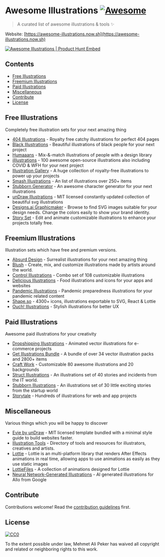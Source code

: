 # Awesome Illustrations [![Awesome](https://awesome.re/badge-flat.svg)](https://awesome.re)

> A curated list of awesome illustrations & tools ✨

Website: [https://awesome-illustrations.now.sh](https://awesome-illustrations.now.sh)

[![Awesome Illustrations | Product Hunt Embed](https://api.producthunt.com/widgets/embed-image/v1/featured.svg?post_id=199840&theme=light)](https://www.producthunt.com/posts/awesome-illustrations-2?utm_source=badge-featured&utm_medium=badge&utm_souce=badge-awesome-illustrations-2)

## Contents

- [Free Illustrations](#free-illustrations)
- [Freemium Illustrations](#freemium-illustrations)
- [Paid Illustrations](#paid-illustrations)
- [Miscellaneous](#miscellaneous)
- [Contribute](#contribute)
- [License](#license)

## Free Illustrations

Completely free illustration sets for your next amazing thing

- [404 Illustrations](https://error404.fun) - Royalty free catchy illustrations for perfect 404 pages
- [Black Illustrations](https://blackillustrations.com) - Beautiful illustrations of black people for your next project
- [Humaaans](https://www.humaaans.com) - Mix-&-match illustrations of people with a design library
- [illlustrations](https://illlustrations.co) - 100 awesome open-source illustrations also including COVID & WFH for your next project
- [Illustration Gallery](https://www.manypixels.co/gallery) - A huge collection of royalty-free illustrations to power up your projects
- [Smash Illustrations](https://usesmash.com) - An list of illustrations over 250+ items
- [Stubborn Generator](https://stubborn.fun) - An awesome character generator for your next illustrations
- [unDraw Illustrations](https://undraw.co/illustrations) - MIT licensed constantly updated collection of beautiful svg illustrations
- [Designs.ai Graphicmaker](https://designs.ai/graphicmaker) - Browse to find SVG images suitable for your design needs. Change the colors easily to show your brand identity.
- [Story Set](https://storyset.com/) - Edit and animate customizable illustrations to enhance your projects totally free.




## Freemium Illustrations

Illustration sets which have free and premium versions.

- [Absurd Design](https://absurd.design) - Surrealist illustrations for your next amazing thing
- [Blush](https://blush.design) - Create, mix, and customize illustrations made by artists around the world.
- [Control Illustrations](https://control.rocks) - Combo set of 108 customizable illustrations
- [Delicious Illustrations](https://deliciousdesign.store/food.html) - Food illustrations and icons for your apps and websites
- [Pandemic Illustrations](https://deliciousdesign.store/pandemic.html) - Pandemic preparedness illustrations for your pandemic related content
- [Shape.so](https://shape.so) - 4300+ icons, illustrations exportable to SVG, React & Lottie
- [Ouch! Illustrations](https://icons8.com/ouch) - Stylish illustrations for better UX

## Paid Illustrations

Awesome paid illustrations for your creativity

- [Dropshipping Illustrations](https://outlane.co/graphics/dropshipping-illustrations) - Animated vector illustrations for e-commerce projects
- [Get Illustrations Bundle](https://getillustrations.com) - A bundle of over 34 vector illustration packs and 2800+ items
- [Craft Work](https://craftwork.design/downloads/category/freebies/) - Customizable 80 awesome illustrations and 20 backgrounds
- [Struct Illustrations](https://struct.rocks) - An illustrations set of 40 stories and incidents from the IT world.
- [Stubborn Illustrations](https://stubborn.rocks) - An illustrations set of 30 little exciting stories from the startup world
- [Storytale](https://storytale.io/) - Hundreds of illustrations for web and app projects

## Miscellaneous

Various things which you will be happy to discover

- [Evie by unDraw](https://evie.undraw.co/) - MIT licensed template bundled with a minimal style guide to build websites faster.
- [Illustration Tools](https://illustration.tools) - Directory of tools and resources for illustrators, creatives and artists.
- [Lottie](https://airbnb.design/lottie) - Lottie is an multi-platform library that renders After Effects animations in real time, allowing apps to use animations as easily as they use static images
- [LottieFiles](https://lottiefiles.com) - A collection of animations designed for Lottie
- [Neural Network-Generated Illustrations](https://ai.googleblog.com/2017/05/neural-network-generated-illustrations.html) - AI generated illustrations for Allo from Google

## Contribute

Contributions welcome! Read the [contribution guidelines](contributing.md) first.

## License

[![CC0](https://mirrors.creativecommons.org/presskit/buttons/88x31/svg/cc-zero.svg)](https://creativecommons.org/publicdomain/zero/1.0)

To the extent possible under law, Mehmet Ali Peker has waived all copyright and
related or neighboring rights to this work.
